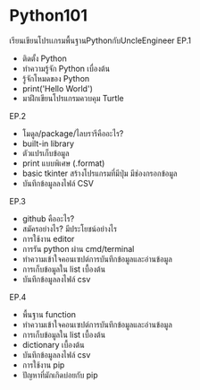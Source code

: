 # Python101
เรียนเขียนโปรเเกรมพื้นฐานPythonกับUncleEngineer
EP.1
- ติดตั้ง Python
- ทำความรู้จัก Python เบื่องต้น
- รู้จักโหมดของ Python
- print('Hello World')
- มาฝึกเขียนโปรแกรมควบคุม Turtle

EP.2
- โมดูล/package/ไลบรารีคืออะไร?
- built-in library
- ตัวแปรเก็บข้อมูล
- print แบบพิเศษ (.format)
- basic tkinter สร้างโปรแกรมที่มีปุ่ม มีช่องกรอกข้อมูล
- บันทึกข้อมูลลงไฟล์ CSV

EP.3
- github คืออะไร?
- สมัครอย่างไร? มีประโยชน์อย่างไร
- การใช้งาน editor
- การรัน python ผ่าน cmd/terminal
- ทำความเข้าใจคอนเซปต์การบันทึกข้อมูลและอ่านข้อมูล
- การเก็บข้อมูลใน list เบื้องต้น
- บันทึกข้อมูลลงไฟล์ csv

EP.4
- พื้นฐาน function
- ทำความเข้าใจคอนเซปต์การบันทึกข้อมูลและอ่านข้อมูล
- การเก็บข้อมูลใน list เบื้องต้น
- dictionary เบื้องต้น
- บันทึกข้อมูลลงไฟล์ csv
- การใช้งาน pip
- ปัญหาที่มักเกิดบ่อยกับ pip

